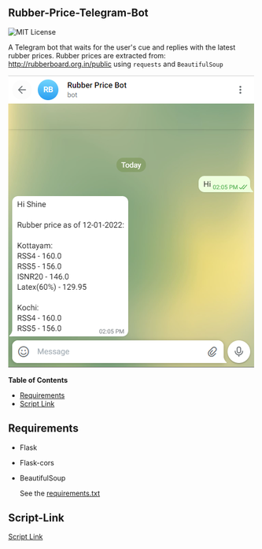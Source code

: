 ## Rubber-Price-Telegram-Bot

![MIT License](https://img.shields.io/github/license/shine-jayakumar/Covid19-Exploratory-Analysis-With-SQL)

A Telegram bot that waits for the user's cue and replies with the latest rubber prices. Rubber prices are extracted from: http://rubberboard.org.in/public using ``` requests ``` and ``` BeautifulSoup ```

![Bot Image](https://github.com/shine-jayakumar/Rubber-Price-Telegram-Bot/blob/master/bot_screenshot.PNG)

**Table of Contents**

- [Requirements](#Requirements "Requirements")
- [Script Link](#Script-Link "Script Link")


## Requirements
- Flask
- Flask-cors
- BeautifulSoup
    
    See the [requirements.txt](https://github.com/shine-jayakumar/Rubber-Price-Telegram-Bot/blob/master/requirements.txt)

## Script-Link
[Script Link](https://github.com/shine-jayakumar/Rubber-Price-Telegram-Bot/blob/master/bot.py)


